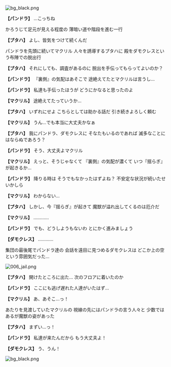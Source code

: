 
![bg_black.png](../images/backgrounds/bg_black.png)

**【パンドラ】**
…こっちね

かろうじて足元が見える程度の
薄暗い道や階段を進む一行

**【プタハ】**
よし、皆気をつけて続くんだ

パンドラを先頭に続いてマクリル
人々を誘導するプタハに
殿をダモクレスという布陣での脱出行

**【プタハ】**
それにしても、調査があるのに
脱出を手伝ってもらってよいのか？

**【パンドラ】**
『裏側』の気配はあそこで
途絶えてたとマクリルは言うし…

**【パンドラ】**
私達も手伝ったほうが
どうにかなると思ったのよ

**【マクリル】**
途絶えてたっていうか…

**【プタハ】**
いずれにせよ
こちらとしては助かる話だ
引き続きよろしく頼む

**【マクリル】**
うん…でも本当に大丈夫かなぁ

**【プタハ】**
我にパンドラ、ダモクレスに
そなたもいるのであれば
滅多なことにはならぬであろう？

**【パンドラ】**
そう、大丈夫よマクリル

**【マクリル】**
えっと、そうじゃなくて
『裏側』の気配が濃くて
いつ『揺らぎ』が起きるか…

**【パンドラ】**
降りる時は
そうでもなかったはずよね？
不安定な状況が続いたせいかしら

**【マクリル】**
わからない…

**【プタハ】**
しかし、今『揺らぎ』が起きて
魔獣が溢れ出してくるのは厄介だ

**【マクリル】**
…………

**【パンドラ】**
でも、どうしようもないわ
とにかく進みましょう

**【ダモクレス】**
…………

集団の最後尾でパンドラ達の
会話を遠目に見つめるダモクレスは
どこか上の空という雰囲気だった…

![006_jail.png](../images/backgrounds/006_jail.png)

**【プタハ】**
開けたところに出た…
次のフロアに着いたのか

**【パンドラ】**
ここにも逃げ遅れた人達がいたはず…

**【マクリル】**
あ、あそこ…っ！

あたりを見渡していたマクリルの
視線の先にはパンドラの言う人々と
少数ではあるが魔獣の姿があった

**【プタハ】**
まずい…っ！

**【パンドラ】**
私達が来たんだから
もう大丈夫よ！

**【ダモクレス】**
う、うん！

![bg_black.png](../images/backgrounds/bg_black.png)
